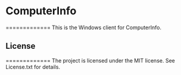 # ComputerInfo #
=============
This is the Windows client for ComputerInfo.

## License ##
=============
The project is licensed under the MIT license. 
See License.txt for details.
